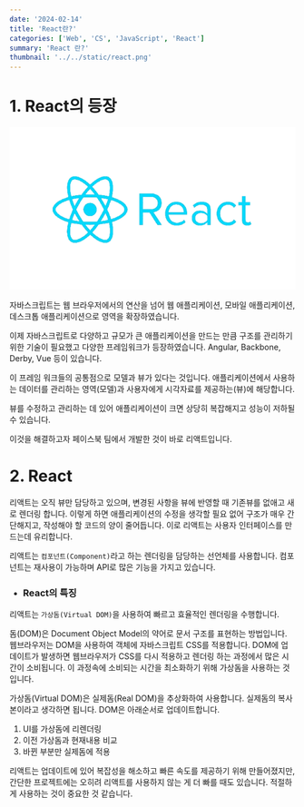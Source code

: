 ```yaml
---
date: '2024-02-14'
title: 'React란?'
categories: ['Web', 'CS', 'JavaScript', 'React']
summary: 'React 란?'
thumbnail: '../../static/react.png'
---
```


# 1. React의 등장

![](../../static/react.png)

자바스크립트는 웹 브라우저에서의 연산을 넘어 웹 애플리케이션, 모바일 애플리케이션, 데스크톱 애플리케이션으로 영역을 확장하였습니다.

이제 자바스크립트로 다양하고 규모가 큰 애플리케이션을 만드는 만큼 구조를 관리하기 위한 기술이 필요했고 다양한 프레임워크가 등장하였습니다. Angular, Backbone, Derby, Vue 등이 있습니다.

이 프레임 워크들의 공통점으로 모델과 뷰가 있다는 것입니다. 애플리케이션에서 사용하는 데이터를 관리하는 영역(모델)과 사용자에게 시각자료를 제공하는(뷰)에 해당합니다.

뷰를 수정하고 관리하는 데 있어 애플리케이션이 크면 상당히 복잡해지고 성능이 저하될 수 있습니다.

이것을 해결하고자 페이스북 팀에서 개발한 것이 바로 리액트입니다.

# 2. React

리액트는 오직 뷰만 담당하고 있으며, 변경된 사항을 뷰에 반영할 때 기존뷰를 없애고 새로 렌더링 합니다. 이렇게 하면 애플리케이션의 수정을 생각할 필요 없어 구조가 매우 간단해지고, 작성해야 할 코드의 양이 줄어듭니다. 이로 리액트는 사용자 인터페이스를 만드는데 유리합니다.

리액트는 `컴포넌트(Component)`라고 하는 렌더링을 담당하는 선언체를 사용합니다. 컴포넌트는 재사용이 가능하며 API로 많은 기능을 가지고 있습니다.

- ### React의 특징

리액트는 `가상돔(Virtual DOM)`을 사용하여 빠르고 효율적인 렌더링을 수행합니다.

돔(DOM)은 Document Object Model의 약어로 문서 구조를 표현하는 방법입니다. 웹브라우저는 DOM을 사용하여 객체에 자바스크립트 CSS를 적용합니다. DOM에 업데이트가 발생하면 웹브라우저가 CSS를 다시 적용하고 렌더링 하는 과정에서 많은 시간이 소비됩니다.
이 과정속에 소비되는 시간을 최소화하기 위해 가상돔을 사용하는 것입니다.

가상돔(Virtual DOM)은 실제돔(Real DOM)을 추상화하여 사용합니다. 실제돔의 복사본이라고 생각하면 됩니다.
DOM은 아래순서로 업데이트합니다.

1. UI를 가상돔에 리렌더링
2. 이전 가상돔과 현재내용 비교
3. 바뀐 부분만 실제돔에 적용

리액트는 업데이트에 있어 복잡성을 해소하고 빠른 속도를 제공하기 위해 만들어졌지만, 간단한 프로젝트에는 오히려 리액트를 사용하지 않는 게 더 빠를 때도 있습니다. 적절하게 사용하는 것이 중요한 것 같습니다.
